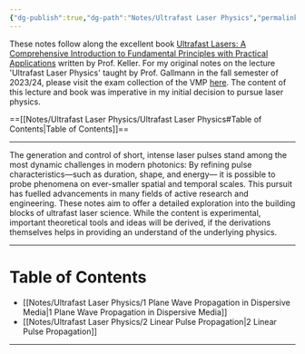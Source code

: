 ```yaml
---
{"dg-publish":true,"dg-path":"Notes/Ultrafast Laser Physics","permalink":"/notes/ultrafast-laser-physics/","dgShowBacklinks":"false","dgShowLocalGraph":true,"dgShowInlineTitle":true,"dgShowToc":"false","updated":"2025-02-07T10:59:12.000+01:00"}
---
```


These notes follow along the excellent book [Ultrafast Lasers: A Comprehensive Introduction to Fundamental Principles with Practical Applications](https://link.springer.com/book/10.1007/978-3-030-82532-4) written by Prof. Keller. For my original notes on the lecture 'Ultrafast Laser Physics' taught by Prof. Gallmann in the fall semester of 2023/24, please visit the exam collection of the VMP [here](https://exams.vmp.ethz.ch/user/mkoeberlin/document/lecture-notes). The content of this lecture and book was imperative in my initial decision to pursue laser physics.

==[[Notes/Ultrafast Laser Physics/Ultrafast Laser Physics#Table of Contents\|Table of Contents]]==

---

The generation and control of short, intense laser pulses stand among the most dynamic challenges in modern photonics: By refining pulse characteristics—such as duration, shape, and energy— it is possible to probe phenomena on ever-smaller spatial and temporal scales. This pursuit has fuelled advancements in many fields of active research and engineering. These notes aim to offer a detailed exploration into the building blocks of ultrafast laser science. While the content is experimental, important theoretical tools and ideas will be derived, if the derivations themselves helps in  providing an understand of the underlying physics.

---

# Table of Contents
- [[Notes/Ultrafast Laser Physics/1 Plane Wave Propagation in Dispersive Media\|1 Plane Wave Propagation in Dispersive Media]]
- [[Notes/Ultrafast Laser Physics/2 Linear Pulse Propagation\|2 Linear Pulse Propagation]]
---